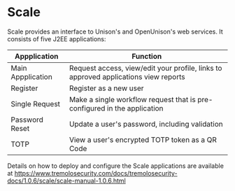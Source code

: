 # Scale

Scale provides an interface to Unison's and OpenUnison's web services.  It consists of five J2EE applications:

| Appplication | Function |
| ------------ | -------- |
| Main Appplication | Request access, view/edit your profile, links to approved applications view reports |
| Register | Register as a new user |
| Single Request | Make a single workflow request that is pre-configured in the application |
| Password Reset | Update a user's password, including validation |
| TOTP | View a user's encrypted TOTP token as a QR Code |

Details on how to deploy and configure the Scale applications are available at https://www.tremolosecurity.com/docs/tremolosecurity-docs/1.0.6/scale/scale-manual-1.0.6.html
